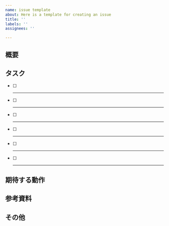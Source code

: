 ```yaml
---
name: issue template
about: Here is a template for creating an issue
title: ''
labels: ''
assignees: ''

---
```


## 概要

## タスク
- [ ] ****
- [ ] ****
- [ ] ****
- [ ] ****
- [ ] ****
- [ ] ****

## 期待する動作

## 参考資料

## その他
